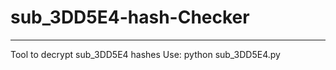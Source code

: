# sub_3DD5E4-hash-Checker
---
Tool to decrypt sub_3DD5E4 hashes
Use: python sub_3DD5E4.py <hash> <wordlist>
